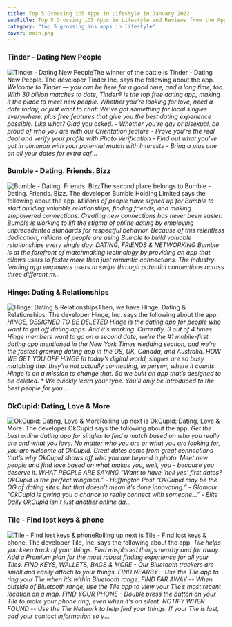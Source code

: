 ```yaml
---
title: Top 5 Grossing iOS Apps in Lifestyle in January 2022
subTitle: Top 5 Grossing iOS Apps in Lifestyle and Reviews from the AppStore in January 2022.
category: "top 5 grossing ios apps in lifestyle"
cover: main.png
---
```


### Tinder - Dating New People

![Tinder - Dating New People](https://is3-ssl.mzstatic.com/image/thumb/Purple126/v4/7e/3f/aa/7e3faa66-d02d-aa2d-30e1-c552a55adeb2/AppIcon-0-0-1x_U007emarketing-0-0-0-7-0-0-sRGB-0-0-0-GLES2_U002c0-512MB-85-220-0-0.png/100x100bb.png)The winner of the battle is Tinder - Dating New People. The developer Tinder Inc. says the following about the app. _Welcome to Tinder — you can be here for a good time, and a long time, too. With 30 billion matches to date, Tinder® is the top free dating app, making it the place to meet new people. Whether you’re looking for love, need a date today, or just want to chat: We’ve got something for local singles everywhere, plus free features that give you the best dating experience possible. Like what? Glad you asked.   - Whether you’re gay or bisexual, be proud of who you are with our Orientation feature - Prove you’re the real deal and verify your profile with Photo Verification  - Find out what you’ve got in common with your potential match with Interests - Bring a plus one on all your dates for extra saf_...

### Bumble - Dating. Friends. Bizz

![Bumble - Dating. Friends. Bizz](https://is4-ssl.mzstatic.com/image/thumb/Purple126/v4/79/c9/0d/79c90d3d-5bdb-ebbe-8e9b-ceaa6c1b8ac3/AppIcon-1x_U007emarketing-0-7-0-85-220.png/100x100bb.png)The second place belongs to Bumble - Dating. Friends. Bizz. The developer Bumble Holding Limited says the following about the app. _Millions of people have signed up for Bumble to start building valuable relationships, finding friends, and making empowered connections.  Creating new connections has never been easier. Bumble is working to lift the stigma of online dating by employing unprecedented standards for respectful behavior. Because of this relentless dedication, millions of people are using Bumble to build valuable relationships every single day.  DATING, FRIENDS & NETWORKING  Bumble is at the forefront of matchmaking technology by providing an app that allows users to foster more than just romantic connections. The industry-leading app empowers users to swipe through potential connections across three different m_...

### Hinge: Dating & Relationships

![Hinge: Dating & Relationships](https://is2-ssl.mzstatic.com/image/thumb/Purple126/v4/f0/d7/55/f0d7550a-356a-17f3-637d-bdd10a29dcc1/AppIcon-0-0-1x_U007emarketing-0-0-0-5-0-0-sRGB-0-0-0-GLES2_U002c0-512MB-85-220-0-0.png/100x100bb.png)Then, we have Hinge: Dating & Relationships. The developer Hinge, Inc. says the following about the app. _HINGE, DESIGNED TO BE DELETED Hinge is the dating app for people who want to get off dating apps. And it’s working. Currently, 3 out of 4 times Hinge members want to go on a second date, we’re the #1 mobile-first dating app mentioned in the New York Times wedding section, and we’re the fastest growing dating app in the US, UK, Canada, and Australia.  HOW WE GET YOU OFF HINGE In today’s digital world, singles are so busy matching that they’re not actually connecting, in person, where it counts. Hinge is on a mission to change that. So we built an app that’s designed to be deleted.  * We quickly learn your type. You’ll only be introduced to the best people for you_...

### OkCupid: Dating, Love & More

![OkCupid: Dating, Love & More](https://is3-ssl.mzstatic.com/image/thumb/Purple116/v4/32/f4/4f/32f44f5f-d673-34d1-853c-9b98243699a8/AppIcon-0-0-1x_U007emarketing-0-0-0-7-0-0-sRGB-0-0-0-GLES2_U002c0-512MB-85-220-0-0.png/100x100bb.png)Rolling up next is OkCupid: Dating, Love & More. The developer OkCupid says the following about the app. _Get the best online dating app for singles to find a match based on who you really are and what you love. No matter who you are or what you are looking for, you are welcome at OkCupid.  Great dates come from great connections - that’s why OkCupid shows off who you are beyond a photo. Meet new people and find love based on what makes you, well, you - because you deserve it.  WHAT PEOPLE ARE SAYING “Want to have ‘hell yes’ first dates? OkCupid is the perfect wingman.” - Huffington Post “OkCupid may be the OG of dating sites, but that doesn’t mean it’s done innovating.” - Glamour “OkCupid is giving you a chance to really connect with someone…” - Elite Daily  OkCupid isn’t just another online da_...

### Tile - Find lost keys & phone

![Tile - Find lost keys & phone](https://is5-ssl.mzstatic.com/image/thumb/Purple126/v4/d4/3c/34/d43c3420-050d-1102-268c-fe19e90cc9e1/AppIcon-0-1x_U007emarketing-0-6-0-sRGB-85-220.png/100x100bb.png)Rolling up next is Tile - Find lost keys & phone. The developer Tile, Inc. says the following about the app. _Tile helps you keep track of your things. Find misplaced things nearby and far away. Add a Premium plan for the most robust finding experience for all your Tiles.  FIND KEYS, WALLETS, BAGS & MORE - Our Bluetooth trackers are small and easily attach to your things.  FIND NEARBY-- Use the Tile app to ring your Tile when it’s within Bluetooth range.  FIND FAR AWAY -- When outside of Bluetooth range, use the Tile app to view your Tile’s most recent location on a map.   FIND YOUR PHONE - Double press the button on your Tile to make your phone ring, even when it’s on silent.  NOTIFY WHEN FOUND -- Use the Tile Network to help find your things. If your Tile is lost, add your contact information so y_...

